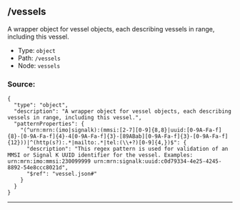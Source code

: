 ## /vessels

A wrapper object for vessel objects, each describing vessels in range, including this vessel.

* Type: `object`
* Path: `/vessels`
* Node: `vessels`

### Source:
```
{
  "type": "object",
  "description": "A wrapper object for vessel objects, each describing vessels in range, including this vessel.",
  "patternProperties": {
    "(^urn:mrn:(imo|signalk):(mmsi:[2-7][0-9]{8,8}|uuid:[0-9A-Fa-f]{8}-[0-9A-Fa-f]{4}-4[0-9A-Fa-f]{3}-[89ABab][0-9A-Fa-f]{3}-[0-9A-Fa-f]{12}))|^(http(s?):.*|mailto:.*|tel:(\\+?)[0-9]{4,})$": {
      "description": "This regex pattern is used for validation of an MMSI or Signal K UUID identifier for the vessel. Examples: urn:mrn:imo:mmsi:230099999 urn:mrn:signalk:uuid:c0d79334-4e25-4245-8892-54e8ccc8021d",
      "$ref": "vessel.json#"
    }
  }
}
```

---
